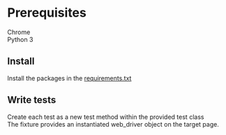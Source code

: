 # Prerequisites 

Chrome<br>
Python 3

## Install
Install the packages in the [requirements.txt](requirements.txt)

## Write tests
Create each test as a new test method within the provided test class
<br>The fixture provides an instantiated web_driver object on the target page.